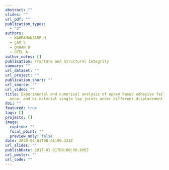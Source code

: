 ```yaml
---
abstract: ""
slides: ""
url_pdf: ""
publication_types:
  - "2"
authors:
  - KAHRAMANZADE H
  - ÇAM S
  - ORHAN O
  - ÖZEL A
author_notes: []
publication: Fracture and Structural Integrity
summary: ""
url_dataset: ""
url_project: ""
publication_short: ""
url_source: ""
url_video: ""
title: Experimental and numerical analysis of epoxy based adhesive failure on
  mono- and bi-material single lap joints under different displacement rates
doi: ""
featured: true
tags: []
projects: []
image:
  caption: ""
  focal_point: ""
  preview_only: false
date: 2020-04-01T08:45:09.321Z
url_slides: ""
publishDate: 2017-01-01T00:00:00.000Z
url_poster: ""
url_code: ""
---
```

